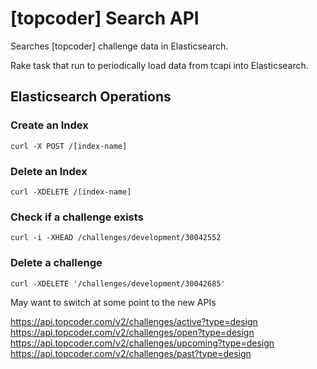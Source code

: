 # [topcoder] Search API

Searches [topcoder] challenge data in Elasticsearch.

Rake task that run to periodically load data from tcapi into Elasticsearch.

## Elasticsearch Operations

### Create an Index

    curl -X POST /[index-name]
    
### Delete an Index

    curl -XDELETE /[index-name]

### Check if a challenge exists

    curl -i -XHEAD /challenges/development/30042552

### Delete a challenge

    curl -XDELETE '/challenges/development/30042685'

May want to switch at some point to the new APIs

https://api.topcoder.com/v2/challenges/active?type=design
https://api.topcoder.com/v2/challenges/open?type=design
https://api.topcoder.com/v2/challenges/upcoming?type=design
https://api.topcoder.com/v2/challenges/past?type=design